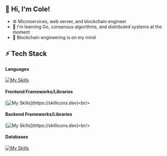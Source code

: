 <!-- Level 1: Simplie Bio and stats -->

## 👋 Hi, I'm Cole!
- ⚙️ Microservices, web server, and blockchain engineer
- 💭 I'm learning Go, consensus algorithms, and distributed systems at the moment <br/>
- 🔑 Blockchain engineering is on my mind <br/>


<!-- Level 2/3: -->
## ⚡️ Tech Stack
#### Languages
[![My Skills](https://skillicons.dev/icons?i=go,ts,rust,java,py)](https://skillicons.dev)<br/>

####  Frontend Frameworks/Libraries
[![My Skills](https://skillicons.dev/icons?i=react,angular,htmx,tailwind,)](https://skillicons.dev)<br/>

#### Backend Frameworks/Libraries
[![My Skills](https://skillicons.dev/icons?i=nextjs,express,spring,django,)](https://skillicons.dev)<br/>

#### Databases
[![My Skills](https://skillicons.dev/icons?i=mongodb,postgres,mysql,firebase,supabase)](https://skillicons.dev)<br/>





